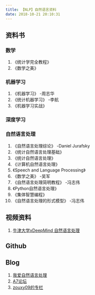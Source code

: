 ```yaml
---
title: 【NLP】自然语言资料
date: 2018-10-21 20:10:31
---
```


## 资料书
### 数学
1. 《统计学完全教程》
2. 《数学之美》

### 机器学习
1. 《机器学习》 -周志华
2. 《统计机器学习》 -李航
3. 《机器学习实战》

### 深度学习

### 自然语言处理
1. 《自然语言处理综论》 -Daniel Jurafsky
2. 《统计自然语言处理基础》
3. 《统计自然语言处理》
4. 《计算机自然语言处理》
5. 《Speech and Language Processing》
6. 《数学之美》 -吴军
7. 《自然语言处理简明教程》 -冯志伟
8. 《Python自然语言处理》
9. 《集体智慧编程》
10. 《自然语言处理的形式模型》 -冯志伟

## 视频资料
1. [牛津大学xDeepMind 自然语言处理](https://study.163.com/course/courseMain.htm?courseId=1004336028)

## Github

## Blog
1. [我爱自然语言处理](http://www.52nlp.cn/)
2. [A7论坛](http://www.aqinet.cn/)
3. [zouxy09的专栏](https://blog.csdn.net/zouxy09)
